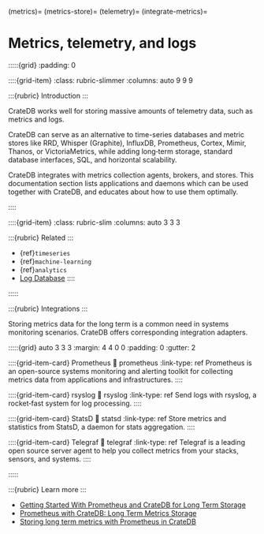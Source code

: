 (metrics)=
(metrics-store)=
(telemetry)=
(integrate-metrics)=
# Metrics, telemetry, and logs

:::::{grid}
:padding: 0

::::{grid-item}
:class: rubric-slimmer
:columns: auto 9 9 9

:::{rubric} Introduction
:::

CrateDB works well for storing massive amounts of telemetry data, such as metrics and logs.

CrateDB can serve as an alternative to time-series databases and metric stores
like RRD, Whisper (Graphite), InfluxDB, Prometheus, Cortex, Mimir, Thanos,
or VictoriaMetrics,
while adding long‑term storage, standard database interfaces, SQL,
and horizontal scalability.

CrateDB integrates with metrics collection agents, brokers, and stores.
This documentation section lists applications and daemons which can
be used together with CrateDB, and educates about how to use them optimally.

::::

::::{grid-item}
:class: rubric-slim
:columns: auto 3 3 3

:::{rubric} Related
:::
- {ref}`timeseries`
- {ref}`machine-learning`
- {ref}`analytics`
- [Log Database]
::::

:::::


:::{rubric} Integrations
:::

Storing metrics data for the long term is a common need in systems monitoring
scenarios. CrateDB offers corresponding integration adapters.

:::::{grid} auto 3 3 3
:margin: 4 4 0 0
:padding: 0
:gutter: 2

::::{grid-item-card} Prometheus
:link: prometheus
:link-type: ref
Prometheus is an open-source systems monitoring and alerting toolkit
for collecting metrics data from applications and infrastructures.
::::

::::{grid-item-card} rsyslog
:link: rsyslog
:link-type: ref
Send logs with rsyslog, a rocket‑fast system for log processing.
::::

::::{grid-item-card} StatsD
:link: statsd
:link-type: ref
Store metrics and statistics from StatsD, a daemon for stats aggregation.
::::

::::{grid-item-card} Telegraf
:link: telegraf
:link-type: ref
Telegraf is a leading open source server agent to help you collect metrics
from your stacks, sensors, and systems.
::::

:::::


:::{rubric} Learn more
:::

- [Getting Started With Prometheus and CrateDB for Long Term Storage]
- [Prometheus with CrateDB: Long Term Metrics Storage]
- [Storing long term metrics with Prometheus in CrateDB]


[Getting Started With Prometheus and CrateDB for Long Term Storage]: https://cratedb.com/blog/getting-started-prometheus-cratedb-long-term-storage
[Log Database]: https://cratedb.com/solutions/log-database
[Prometheus with CrateDB: Long Term Metrics Storage]: https://youtu.be/EfIlRXVyfZM?feature=shared
[Storing long term metrics with Prometheus in CrateDB]: https://community.cratedb.com/t/storing-long-term-metrics-with-prometheus-in-cratedb/1012
